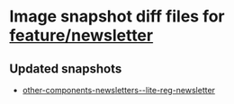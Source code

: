 # Image snapshot diff files for [feature/newsletter](https://github.com/brightsitesconsulting/indy-pwamp/pull/1464)

## Updated snapshots
- [other-components-newsletters--lite-reg-newsletter](./other-components-newsletters--lite-reg-newsletter)
